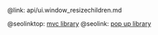 @link: api/ui.window_resizechildren.md

@seolinktop: [mvc library](https://webix.com)
@seolink: [pop up library](https://webix.com/widget/popup/)